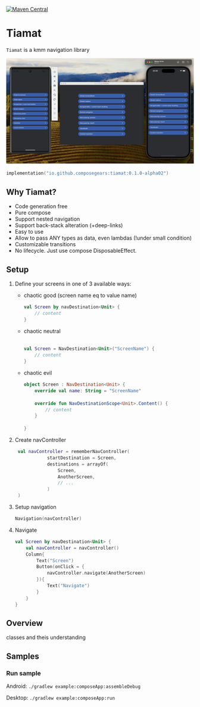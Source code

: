 [![Maven Central](https://img.shields.io/maven-central/v/io.github.composegears/tiamat)](https://central.sonatype.com/artifact/io.github.composegears/tiamat)

Tiamat
======

`Tiamat` is a kmm navigation library

<img src=".img/samples_1.jpg" width="512">

```kotlin
implementation("io.github.composegears:tiamat:0.1.0-alpha02")
```

Why Tiamat?
-----------

- Code generation free
- Pure compose
- Support nested navigation
- Support back-stack alteration (+deep-links)
- Easy to use
- Allow to pass ANY types as data, even lambdas (!under small condition)
- Customizable transitions
- No lifecycle. Just use compose DisposableEffect.

Setup
-----

1) Define your screens in one of 3 available ways:

   - chaotic good (screen name eq to value name)

       ```kotlin
       val Screen by navDestination<Unit> {
           // content
       }
       ```
   - chaotic neutral
       ```kotlin
    
       val Screen = NavDestination<Unit>("ScreenName") {
           // content
       }
       ```
   - chaotic evil
       ```kotlin
       object Screen : NavDestination<Unit> {
           override val name: String = "ScreenName"
    
           override fun NavDestinationScope<Unit>.Content() {
               // content
           }
    
       }
       ```
2) Create navController
    ```kotlin
     val navController = rememberNavController(
                startDestination = Screen,
                destinations = arrayOf(
                    Screen,
                    AnotherScreen,
                    // ...
                )
     )
    ```
3) Setup navigation
    ```kotlin
    Navigation(navController)
    ```
4) Navigate
    ```kotlin
    val Screen by navDestination<Unit> {
        val navController = navController()
        Column{
            Text("Screen")
            Button(onClick = {
                navController.navigate(AnotherScreen)
            }){
                Text("Navigate")
            }
        }
    }
   ```

Overview
--------

classes and theis understanding

Samples
-------

### Run sample

Android: `./gradlew example:composeApp:assembleDebug`

Desktop: `./gradlew example:composeApp:run`

[//]: # (TODO add iOs run action)
